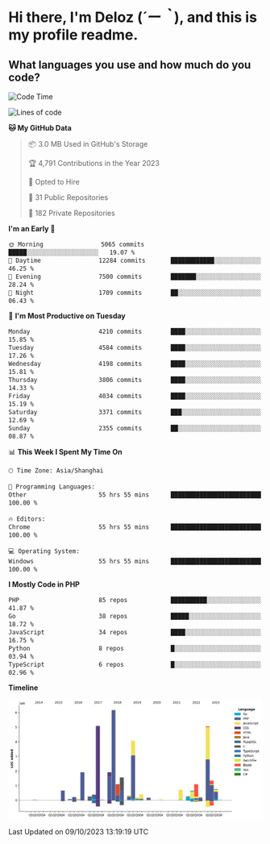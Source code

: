 # **Hi there, I'm Deloz (*´ー｀*), and this is my profile readme.**

## **What languages you use and how much do you code?**

<!--START_SECTION:waka-->
![Code Time](http://img.shields.io/badge/Code%20Time-2%2C598%20hrs%2040%20mins-blue)

![Lines of code](https://img.shields.io/badge/From%20Hello%20World%20I%27ve%20Written-34.4%20million%20lines%20of%20code-blue)

**🐱 My GitHub Data** 

> 📦 3.0 MB Used in GitHub's Storage 
 > 
> 🏆 4,791 Contributions in the Year 2023
 > 
> 💼 Opted to Hire
 > 
> 📜 31 Public Repositories 
 > 
> 🔑 182 Private Repositories 
 > 
**I'm an Early 🐤** 

```text
🌞 Morning                5065 commits        █████░░░░░░░░░░░░░░░░░░░░   19.07 % 
🌆 Daytime                12284 commits       ████████████░░░░░░░░░░░░░   46.25 % 
🌃 Evening                7500 commits        ███████░░░░░░░░░░░░░░░░░░   28.24 % 
🌙 Night                  1709 commits        ██░░░░░░░░░░░░░░░░░░░░░░░   06.43 % 
```
📅 **I'm Most Productive on Tuesday** 

```text
Monday                   4210 commits        ████░░░░░░░░░░░░░░░░░░░░░   15.85 % 
Tuesday                  4584 commits        ████░░░░░░░░░░░░░░░░░░░░░   17.26 % 
Wednesday                4198 commits        ████░░░░░░░░░░░░░░░░░░░░░   15.81 % 
Thursday                 3806 commits        ████░░░░░░░░░░░░░░░░░░░░░   14.33 % 
Friday                   4034 commits        ████░░░░░░░░░░░░░░░░░░░░░   15.19 % 
Saturday                 3371 commits        ███░░░░░░░░░░░░░░░░░░░░░░   12.69 % 
Sunday                   2355 commits        ██░░░░░░░░░░░░░░░░░░░░░░░   08.87 % 
```


📊 **This Week I Spent My Time On** 

```text
🕑︎ Time Zone: Asia/Shanghai

💬 Programming Languages: 
Other                    55 hrs 55 mins      █████████████████████████   100.00 % 

🔥 Editors: 
Chrome                   55 hrs 55 mins      █████████████████████████   100.00 % 

💻 Operating System: 
Windows                  55 hrs 55 mins      █████████████████████████   100.00 % 
```

**I Mostly Code in PHP** 

```text
PHP                      85 repos            ██████████░░░░░░░░░░░░░░░   41.87 % 
Go                       38 repos            █████░░░░░░░░░░░░░░░░░░░░   18.72 % 
JavaScript               34 repos            ████░░░░░░░░░░░░░░░░░░░░░   16.75 % 
Python                   8 repos             █░░░░░░░░░░░░░░░░░░░░░░░░   03.94 % 
TypeScript               6 repos             █░░░░░░░░░░░░░░░░░░░░░░░░   02.96 % 
```



**Timeline**

![Lines of Code chart](https://raw.githubusercontent.com/deloz/deloz/main/assets/bar_graph.png)


 Last Updated on 09/10/2023 13:19:19 UTC
<!--END_SECTION:waka-->
